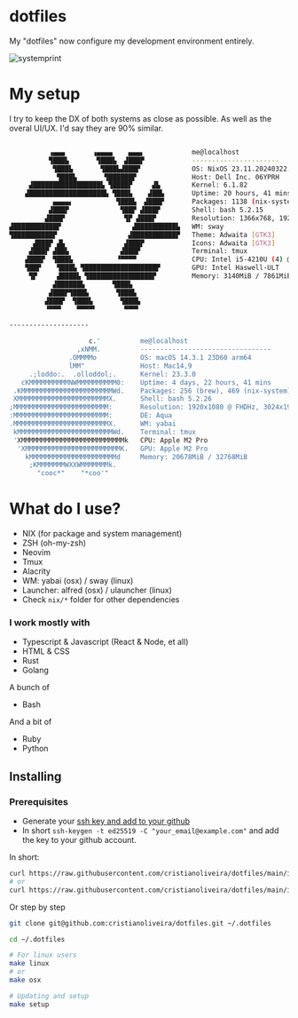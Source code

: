 # dotfiles

My "dotfiles" now configure my development environment entirely.

![systemprint](https://github.com/cristianoliveira/dotfiles/assets/3959744/808ecffc-f4b3-426a-ab1c-fa589ee702fd)

# My setup

I try to keep the DX of both systems as close as possible. As well as the overal UI/UX. I'd say they are 90% similar.

```bash

          ▗▄▄▄       ▗▄▄▄▄    ▄▄▄▖            me@localhost
          ▜███▙       ▜███▙  ▟███▛            ----------------------
           ▜███▙       ▜███▙▟███▛             OS: NixOS 23.11.20240322.56528ee (Tapir) x86_64
            ▜███▙       ▜██████▛              Host: Dell Inc. 06YPRH
     ▟█████████████████▙ ▜████▛     ▟▙        Kernel: 6.1.82
    ▟███████████████████▙ ▜███▙    ▟██▙       Uptime: 20 hours, 41 mins
           ▄▄▄▄▖           ▜███▙  ▟███▛       Packages: 1138 (nix-system), 511 (nix-user)
          ▟███▛             ▜██▛ ▟███▛        Shell: bash 5.2.15
         ▟███▛               ▜▛ ▟███▛         Resolution: 1366x768, 1920x1080
▟███████████▛                  ▟██████████▙   WM: sway
▜██████████▛                  ▟███████████▛   Theme: Adwaita [GTK3]
      ▟███▛ ▟▙               ▟███▛            Icons: Adwaita [GTK3]
     ▟███▛ ▟██▙             ▟███▛             Terminal: tmux
    ▟███▛  ▜███▙           ▝▀▀▀▀              CPU: Intel i5-4210U (4) @ 2.700GHz
    ▜██▛    ▜███▙ ▜██████████████████▛        GPU: Intel Haswell-ULT
     ▜▛     ▟████▙ ▜████████████████▛         Memory: 3140MiB / 7861MiB
           ▟██████▙       ▜███▙
          ▟███▛▜███▙       ▜███▙
         ▟███▛  ▜███▙       ▜███▙
         ▝▀▀▀    ▀▀▀▀▘       ▀▀▀▘

--------------------

                    c.'          me@localhost
                 ,xNMM.          ---------------------------------
               .OMMMMo           OS: macOS 14.3.1 23D60 arm64
               lMM"              Host: Mac14,9
     .;loddo:.  .olloddol;.      Kernel: 23.3.0
   cKMMMMMMMMMMNWMMMMMMMMMM0:    Uptime: 4 days, 22 hours, 41 mins
 .KMMMMMMMMMMMMMMMMMMMMMMMWd.    Packages: 256 (brew), 469 (nix-system)
 XMMMMMMMMMMMMMMMMMMMMMMMX.      Shell: bash 5.2.26
;MMMMMMMMMMMMMMMMMMMMMMMM:       Resolution: 1920x1080 @ FHDHz, 3024x1964
:MMMMMMMMMMMMMMMMMMMMMMMM:       DE: Aqua
.MMMMMMMMMMMMMMMMMMMMMMMMX.      WM: yabai
 kMMMMMMMMMMMMMMMMMMMMMMMMWd.    Terminal: tmux
 'XMMMMMMMMMMMMMMMMMMMMMMMMMMk   CPU: Apple M2 Pro
  'XMMMMMMMMMMMMMMMMMMMMMMMMK.   GPU: Apple M2 Pro
    kMMMMMMMMMMMMMMMMMMMMMMd     Memory: 20678MiB / 32768MiB
     ;KMMMMMMMWXXWMMMMMMMk.
       "cooc*"    "*coo'"
```

# What do I use?

  - NIX (for package and system management)
  - ZSH (oh-my-zsh)
  - Neovim
  - Tmux
  - Alacrity
  - WM: yabai (osx) / sway (linux)
  - Launcher: alfred (osx) / ulauncher (linux)
  - Check `nix/*` folder for other dependencies

### I work mostly with

  - Typescript & Javascript (React & Node, et all)
  - HTML & CSS
  - Rust
  - Golang

  A bunch of 

  - Bash

  And a bit of

  - Ruby
  - Python

## Installing

### Prerequisites

 - Generate your [ssh key and add to your github](https://docs.github.com/en/authentication/connecting-to-github-with-ssh/generating-a-new-ssh-key-and-adding-it-to-the-ssh-agent)
 - In short `ssh-keygen -t ed25519 -C "your_email@example.com"` and add the key to your github account.

In short:
```bash
curl https://raw.githubusercontent.com/cristianoliveira/dotfiles/main/install.sh | bash -s - osx
# or
curl https://raw.githubusercontent.com/cristianoliveira/dotfiles/main/install.sh | bash -s - linux
```

Or step by step

```bash
git clone git@github.com:cristianoliveira/dotfiles.git ~/.dotfiles

cd ~/.dotfiles

# For linux users
make linux
# or
make osx

# Updating and setup
make setup
```
